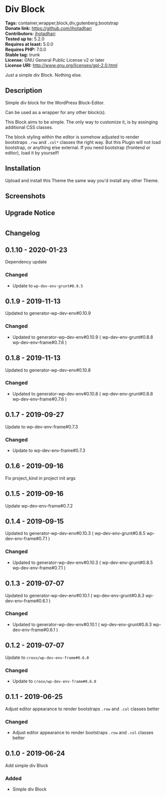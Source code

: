# Div Block #
**Tags:** container,wrapper,block,div,gutenberg,bootstrap  
**Donate link:** https://github.com/jhotadhari  
**Contributors:** [jhotadhari](https://profiles.wordpress.org/jhotadhari)  
**Tested up to:** 5.2.0  
**Requires at least:** 5.0.0  
**Requires PHP:** 7.0.0  
**Stable tag:** trunk  
**License:** GNU General Public License v2 or later  
**License URI:** http://www.gnu.org/licenses/gpl-2.0.html  

Just a simple div Block. Nothing else.


## Description ##

Simple div block for the WordPress Block-Editor.

Can be used as a wrapper for any other block(s).

This Block aims to be simple. The only way to customize it, is by assinging additional CSS classes.

The block styling within the editor is somehow adjusted to render bootstraps `.row` and `.col*` classes the right way.
But this Plugin will not load bootstrap, or anything else external. If you need bootstrap (frontend or editor), load it by yourself!

## Installation ##
Upload and install this Theme the same way you'd install any other Theme.


## Screenshots ##


## Upgrade Notice ##



# 

## Changelog ##

## 0.1.10 - 2020-01-23
Dependency update

### Changed
- Update to `wp-dev-env-grunt#0.9.5`

## 0.1.9 - 2019-11-13
Updated to generator-wp-dev-env#0.10.9

### Changed
- Updated to generator-wp-dev-env#0.10.9 ( wp-dev-env-grunt#0.8.8 wp-dev-env-frame#0.7.6 )

## 0.1.8 - 2019-11-13
Updated to generator-wp-dev-env#0.10.8

### Changed
- Updated to generator-wp-dev-env#0.10.8 ( wp-dev-env-grunt#0.8.8 wp-dev-env-frame#0.7.6 )

## 0.1.7 - 2019-09-27
Update to wp-dev-env-frame#0.7.3

### Changed
- Update to wp-dev-env-frame#0.7.3

## 0.1.6 - 2019-09-16
Fix project_kind in project init args

## 0.1.5 - 2019-09-16
Update wp-dev-env-frame#0.7.2

## 0.1.4 - 2019-09-15
Updated to generator-wp-dev-env#0.10.3 ( wp-dev-env-grunt#0.8.5 wp-dev-env-frame#0.7.1 )

### Changed
- Updated to generator-wp-dev-env#0.10.3 ( wp-dev-env-grunt#0.8.5 wp-dev-env-frame#0.7.1 )

## 0.1.3 - 2019-07-07
Updated to generator-wp-dev-env#0.10.1 ( wp-dev-env-grunt#0.8.3 wp-dev-env-frame#0.6.1 )

### Changed
- Updated to generator-wp-dev-env#0.10.1 ( wp-dev-env-grunt#0.8.3 wp-dev-env-frame#0.6.1 )

## 0.1.2 - 2019-07-07
Update to `croox/wp-dev-env-frame#0.6.0`

### Changed
- Update to `croox/wp-dev-env-frame#0.6.0`

## 0.1.1 - 2019-06-25
Adjust editor appearance to render bootstraps `.row` and `.col` classes better

### Changed
- Adjust editor appearance to render bootstraps `.row` and `.col` classes better

## 0.1.0 - 2019-06-24
Add simple div Block

### Added
- Simple div Block
